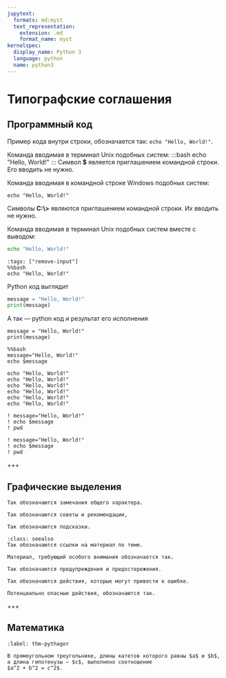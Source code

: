 ```yaml
---
jupytext:
  formats: md:myst
  text_representation:
    extension: .md
    format_name: myst
kernelspec:
  display_name: Python 3
  language: python
  name: python3
---
```


# Типографские соглашения

## Программный код

Пример кода внутри строки, обозначается так: `echo "Hello, World!"`.

Команда вводимая в терминал Unix подобных систем:
:::bash
echo "Hello, World!"
:::
Символ **$** является приглашением командной строки. Его вводить не нужно.

Команда вводимая в командной строке Windows подобных систем:
```shell
echo "Hello, World!"
```
Символы **C:\\>** являются приглашением командной строки. Их вводить не нужно.

Команда вводимая в терминал Unix подобных систем вместе с выводом:
```bash
echo "Hello, World!"
```
```{code-cell} ipython3
:tags: ["remove-input"]
%%bash
echo "Hello, World!"
```

Python код выглядит
```python
message = "Hello, World!"
print(message)
```
А так — python код и результат его исполнения

```{code-cell} ipython3
message = "Hello, World!"
print(message)
```

```{code-cell} python
%%bash
message="Hello, World!"
echo $message
```

```console
echo "Hello, World!"
echo "Hello, World!"
echo "Hello, World!"
echo "Hello, World!"
echo "Hello, World!"
echo "Hello, World!"
```

```{code-cell} python
! message="Hello, World!"
! echo $message
! pwd
```

```{code-cell} python
! message="Hello, World!"
! echo $message
! pwd
```


+++

## Графические выделения

<!--
```{admonition} This is a title
:class: note
:class: warning
:class: tip
:class: caution
:class: attention
:class: danger
:class: error
:class: hint
:class: important
:class: seealso
An example of an admonition with a title.
```
-->

```{note}
Так обозначаются замечания общего характера.
```

```{admonition} Совет
Так обозначаются советы и рекомендации,
```

```{hint}
Так обозначаются подсказки.
```

```{admonition} Смотрите также
:class: seealso
Так обозначаются ссылки на материал по теме.
```

```{attention}
Материал, требующий особого внимания обозначается так.
```

```{warning}
Так обозначаются предупреждения и предостережения.
```

```{error}
Так обозначаются действия, которые могут привести к ошибке.
```

```{danger}
Потенциально опасные действия, обозначаются так.
```



+++

## Математика

````{prf:theorem} Теорема Пифагора
:label: thm-pythagor

В прямоугольном треугольнике, длины катетов которого равны $a$ и $b$, а длина гипотенузы — $c$, выполнено соотношение
$a^2 + b^2 = c^2$.
````
